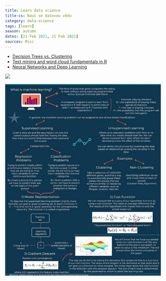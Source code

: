 ```yaml
---
title: Learn data science
title-cs: Nauč se datovou vědu
category: data-science
tags: [learn]
season: autumn
dates: [21 Feb 2021, 21 Feb 2021]
sources: Misc
---
```


* [Decision Trees vs. Clustering](http://blog.data-miners.com/2008/10/decision-trees-and-clustering.html)
* [Text mining and word cloud fundamentals in R](http://www.sthda.com/english/wiki/text-mining-and-word-cloud-fundamentals-in-r-5-simple-steps-you-should-know)
* [Neural Networks and Deep Learning](http://neuralnetworksanddeeplearning.com/chap2.html)

![](/assets/src/become-effective-data-scientist.png)

![](/assets/src/machine-learning.jpeg)
